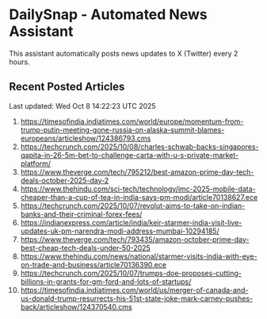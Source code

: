 # DailySnap - Automated News Assistant

This assistant automatically posts news updates to X (Twitter) every 2 hours.

## Recent Posted Articles

Last updated: Wed Oct  8 14:22:23 UTC 2025

1. https://timesofindia.indiatimes.com/world/europe/momentum-from-trump-putin-meeting-gone-russia-on-alaska-summit-blames-europeans/articleshow/124386793.cms
2. https://techcrunch.com/2025/10/08/charles-schwab-backs-singapores-qapita-in-26-5m-bet-to-challenge-carta-with-u-s-private-market-platform/
3. https://www.theverge.com/tech/795212/best-amazon-prime-day-tech-deals-october-2025-day-2
4. https://www.thehindu.com/sci-tech/technology/imc-2025-mobile-data-cheaper-than-a-cup-of-tea-in-india-says-pm-modi/article70138627.ece
5. https://techcrunch.com/2025/10/07/revolut-aims-to-take-on-indian-banks-and-their-criminal-forex-fees/
6. https://indianexpress.com/article/india/keir-starmer-india-visit-live-updates-uk-pm-narendra-modi-address-mumbai-10294185/
7. https://www.theverge.com/tech/793435/amazon-october-prime-day-best-cheap-tech-deals-under-50-2025
8. https://www.thehindu.com/news/national/starmer-visits-india-with-eye-on-trade-and-business/article70136390.ece
9. https://techcrunch.com/2025/10/07/trumps-doe-proposes-cutting-billions-in-grants-for-gm-ford-and-lots-of-startups/
10. https://timesofindia.indiatimes.com/world/us/merger-of-canada-and-us-donald-trump-resurrects-his-51st-state-joke-mark-carney-pushes-back/articleshow/124370540.cms
